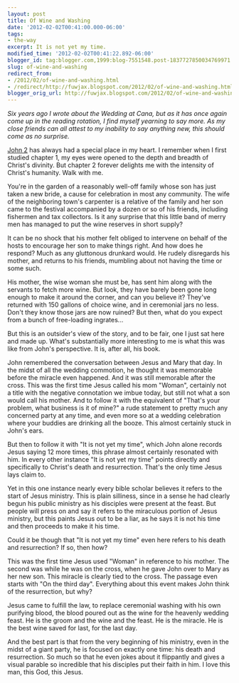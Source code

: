 ```yaml
---
layout: post
title: Of Wine and Washing
date: '2012-02-02T00:41:00.000-06:00'
tags:
- the-way
excerpt: It is not yet my time.
modified_time: '2012-02-02T00:41:22.892-06:00'
blogger_id: tag:blogger.com,1999:blog-7551548.post-1837727850034769971
slug: of-wine-and-washing
redirect_from: 
- /2012/02/of-wine-and-washing.html
- /redirect/http://fuwjax.blogspot.com/2012/02/of-wine-and-washing.html
blogger_orig_url: http://fuwjax.blogspot.com/2012/02/of-wine-and-washing.html
---
```


*Six years ago I wrote about the Wedding at Cana, but as it has once again come up in the reading rotation, I find myself yearning to say more. As my close friends can all attest to my inability to say anything new, this should come as no surprise.*

[John 2](http://net.bible.org/#!bible/John+2 "NET Bible") has always had a special place in my heart. I remember when I first studied chapter 1, my eyes were opened to the depth and breadth of Christ's divinity. But chapter 2 forever delights me with the intensity of Christ's humanity. Walk with me. 

You're in the garden of a reasonably well-off family whose son has just taken a new bride, a cause for celebration in most any community. The wife of the neighboring town's carpenter is a relative of the family and her son came to the festival accompanied by a dozen or so of his friends, including fishermen and tax collectors. Is it any surprise that this little band of merry men has managed to put the wine reserves in short supply?

It can be no shock that his mother felt obliged to intervene on behalf of the hosts to encourage her son to make things right. And how does he respond? Much as any gluttonous drunkard would. He rudely disregards his mother, and returns to his friends, mumbling about not having the time or some such.

His mother, the wise woman she must be, has sent him along with the servants to fetch more wine. But look, they have barely been gone long enough to make it around the corner, and can you believe it? They've returned with 150 gallons of choice wine, and in ceremonial jars no less. Don't they know those jars are now ruined? But then, what do you expect from a bunch of free-loading ingrates...

But this is an outsider's view of the story, and to be fair, one I just sat here and made up. What's substantially more interesting to me is what this was like from John's perspective. It is, after all, his book.

John remembered the conversation between Jesus and Mary that day. In the midst of all the wedding commotion, he thought it was memorable before the miracle even happened. And it was still memorable after the cross. This was the first time Jesus called his mom "Woman", certainly not a title with the negative connotation we imbue today, but still not what a son would call his mother. And to follow it with the equivalent of "That's your problem, what business is it of mine?" a rude statement to pretty much any concerned party at any time, and even more so at a wedding celebration where your buddies are drinking all the booze. This almost certainly stuck in John's ears.

But then to follow it with "It is not yet my time", which John alone records Jesus saying 12 more times, this phrase almost certainly resonated with him.  In every other instance "It is not yet my time" points directly and specifically to Christ's death and resurrection. That's the only time Jesus lays claim to.

Yet in this one instance nearly every bible scholar believes it refers to the start of Jesus ministry. This is plain silliness, since in a sense he had clearly begun his public ministry as his disciples were present at the feast. But people will press on and say it refers to the miraculous portion of Jesus ministry, but this paints Jesus out to be a liar, as he says it is not his time and then proceeds to make it his time.

Could it be though that "It is not yet my time" even here refers to his death and resurrection? If so, then how?

This was the first time Jesus used "Woman" in reference to his mother. The second was while he was on the cross, when he gave John over to Mary as her new son. This miracle is clearly tied to the cross. The passage even starts with "On the third day". Everything about this event makes John think of the resurrection, but why?

Jesus came to fulfill the law, to replace ceremonial washing with his own purifying blood, the blood poured out as the wine for the heavenly wedding feast. He is the groom and the wine and the feast. He is the miracle. He is the best wine saved for last, for the last day.

And the best part is that from the very beginning of his ministry, even in the midst of a giant party, he is focused on exactly one time: his death and resurrection. So much so that he even jokes about it flippantly and gives a visual parable so incredible that his disciples put their faith in him.  I love this man, this God, this Jesus.